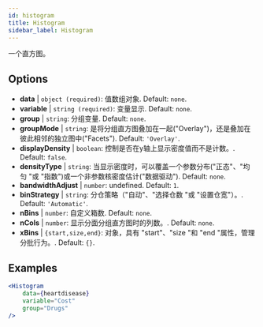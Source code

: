 ```yaml
---
id: histogram
title: Histogram
sidebar_label: Histogram
---
```


一个直方图。

## Options

* __data__ | `object (required)`: 值数组对象. Default: `none`.
* __variable__ | `string (required)`: 变量显示. Default: `none`.
* __group__ | `string`: 分组变量. Default: `none`.
* __groupMode__ | `string`: 是将分组直方图叠加在一起("Overlay")，还是叠加在彼此相邻的独立图中("Facets"). Default: `'Overlay'`.
* __displayDensity__ | `boolean`: 控制是否在y轴上显示密度值而不是计数。. Default: `false`.
* __densityType__ | `string`: 当显示密度时，可以覆盖一个参数分布("正态"、"均匀 "或 "指数")或一个非参数核密度估计("数据驱动"). Default: `none`.
* __bandwidthAdjust__ | `number`: undefined. Default: `1`.
* __binStrategy__ | `string`: 分仓策略（"自动"、"选择仓数 "或 "设置仓宽"）。. Default: `'Automatic'`.
* __nBins__ | `number`: 自定义箱数. Default: `none`.
* __nCols__ | `number`: 显示分面分组直方图时的列数。. Default: `none`.
* __xBins__ | `{start,size,end}`: 对象，具有 "start"、"size "和 "end "属性，管理分批行为。. Default: `{}`.


## Examples

```jsx live
<Histogram 
    data={heartdisease} 
    variable="Cost"
    group="Drugs"
/>
```


